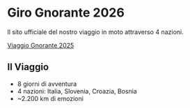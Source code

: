 # Giro Gnorante 2026

Il sito ufficiale del nostro viaggio in moto attraverso 4 nazioni.

[Viaggio Gnorante 2025](http://bit.ly/47qMhdo)

## Il Viaggio
- 8 giorni di avventura
- 4 nazioni: Italia, Slovenia, Croazia, Bosnia
- ~2.200 km di emozioni
